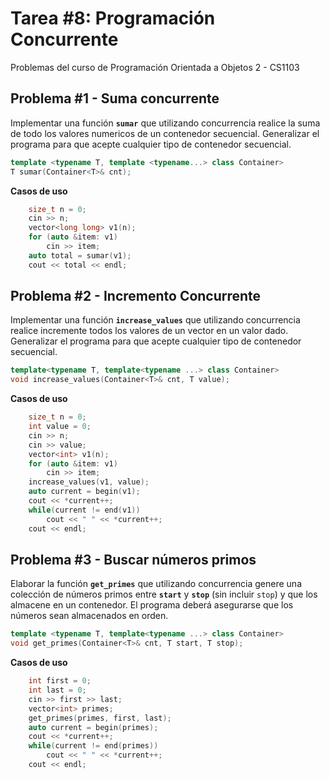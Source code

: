 # Tarea #8: Programación Concurrente

Problemas del curso de Programación Orientada a Objetos 2 - CS1103

## Problema #1 - Suma concurrente

Implementar una función **`sumar`** que utilizando concurrencia realice la suma de todo los valores numericos de un
contenedor secuencial. Generalizar el programa para que acepte cualquier tipo de contenedor secuencial.
```cpp
template <typename T, template <typename...> class Container>
T sumar(Container<T>& cnt);
```
**Casos de uso**
```cpp
    size_t n = 0;
    cin >> n;
    vector<long long> v1(n);
    for (auto &item: v1)
        cin >> item;
    auto total = sumar(v1);
    cout << total << endl;
```

## Problema #2 - Incremento Concurrente
Implementar una función **`increase_values`** que utilizando concurrencia realice incremente todos los valores de un vector en
un valor dado. Generalizar el programa para que acepte cualquier tipo de contenedor secuencial.
```cpp
template<typename T, template<typename ...> class Container>
void increase_values(Container<T>& cnt, T value);
```
**Casos de uso**
```cpp
    size_t n = 0;
    int value = 0;
    cin >> n;
    cin >> value;
    vector<int> v1(n);
    for (auto &item: v1)
        cin >> item;
    increase_values(v1, value);
    auto current = begin(v1);
    cout << *current++;
    while(current != end(v1))
        cout << " " << *current++;
    cout << endl;
```
## Problema #3 - Buscar números primos
Elaborar la función **`get_primes`** que utilizando concurrencia genere una colección de números primos entre **`start`** y **`stop`** (sin incluir `stop`) y que los
almacene en un contenedor. El programa deberá asegurarse que los números sean almacenados en orden.
```cpp
template <typename T, template<typename ...> class Container>
void get_primes(Container<T>& cnt, T start, T stop);
```
**Casos de uso**
```cpp
    int first = 0;
    int last = 0;
    cin >> first >> last;
    vector<int> primes;
    get_primes(primes, first, last);
    auto current = begin(primes);
    cout << *current++;
    while(current != end(primes))
        cout << " " << *current++;
    cout << endl;
```